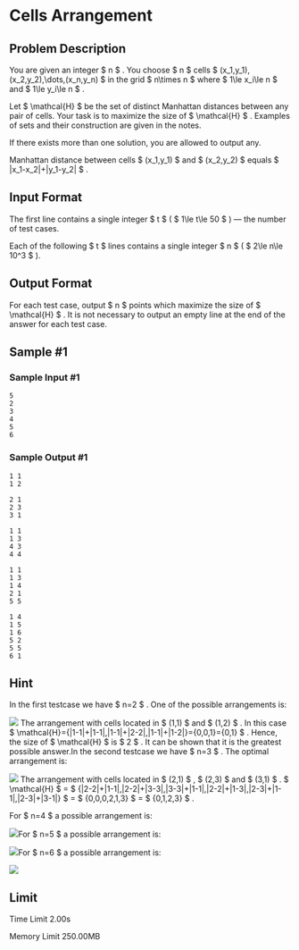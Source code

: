 # Cells Arrangement

## Problem Description

You are given an integer $ n $ . You choose $ n $ cells $ (x_1,y_1), (x_2,y_2),\dots,(x_n,y_n) $ in the grid $ n\times n $ where $ 1\le x_i\le n $ and $ 1\le y_i\le n $ .

Let $ \mathcal{H} $ be the set of distinct Manhattan distances between any pair of cells. Your task is to maximize the size of $ \mathcal{H} $ . Examples of sets and their construction are given in the notes.

If there exists more than one solution, you are allowed to output any.

Manhattan distance between cells $ (x_1,y_1) $ and $ (x_2,y_2) $ equals $ |x_1-x_2|+|y_1-y_2| $ .

## Input Format

The first line contains a single integer $ t $ ( $ 1\le t\le 50 $ ) — the number of test cases.

Each of the following $ t $ lines contains a single integer $ n $ ( $ 2\le n\le 10^3 $ ).

## Output Format

For each test case, output $ n $ points which maximize the size of $ \mathcal{H} $ . It is not necessary to output an empty line at the end of the answer for each test case.

## Sample #1

### Sample Input #1

```
5
2
3
4
5
6
```

### Sample Output #1

```
1 1
1 2

2 1
2 3
3 1

1 1
1 3
4 3
4 4

1 1
1 3
1 4
2 1
5 5

1 4
1 5
1 6
5 2
5 5
6 1
```

## Hint

In the first testcase we have $ n=2 $ . One of the possible arrangements is:

 ![](https://cdn.luogu.com.cn/upload/vjudge_pic/CF1968E/75dc943a7c64415a7537c95e5a0a8ab6f7bb8c40.png) The arrangement with cells located in $ (1,1) $ and $ (1,2) $ .  In this case $ \mathcal{H}=\{|1-1|+|1-1|,|1-1|+|2-2|,|1-1|+|1-2|\}=\{0,0,1\}=\{0,1\} $ . Hence, the size of $ \mathcal{H} $ is $ 2 $ . It can be shown that it is the greatest possible answer.In the second testcase we have $ n=3 $ . The optimal arrangement is:

 ![](https://cdn.luogu.com.cn/upload/vjudge_pic/CF1968E/c33264fb4d38aae733c98659eb0f28334deed2c9.png) The arrangement with cells located in $ (2,1) $ , $ (2,3) $ and $ (3,1) $ . $ \mathcal{H} $ = $ \{|2-2|+|1-1|,|2-2|+|3-3|,|3-3|+|1-1|,|2-2|+|1-3|,|2-3|+|1-1|,|2-3|+|3-1|\} $ = $ \{0,0,0,2,1,3\} $ = $ \{0,1,2,3\} $ .

For $ n=4 $ a possible arrangement is:

 ![](https://cdn.luogu.com.cn/upload/vjudge_pic/CF1968E/c8c88e231569a366e81dbe59dfe40f3bca88662e.png)For $ n=5 $ a possible arrangement is:

 ![](https://cdn.luogu.com.cn/upload/vjudge_pic/CF1968E/3a3f9b43e6fc8c9643d27a1bfc597d0efe1c8425.png)For $ n=6 $ a possible arrangement is:

 ![](https://cdn.luogu.com.cn/upload/vjudge_pic/CF1968E/b0bf5b17a4bc6da02c3ed5a2113cf7373a9e3ccc.png)

## Limit



Time Limit
2.00s

Memory Limit
250.00MB